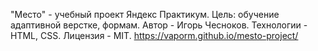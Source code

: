 "Место" - учебный проект Яндекс Практикум.
Цель: обучение адаптивной верстке, формам.
Автор - Игорь Чесноков.
Технологии - HTML, CSS.
Лицензия - MIT.
https://vaporm.github.io/mesto-project/
